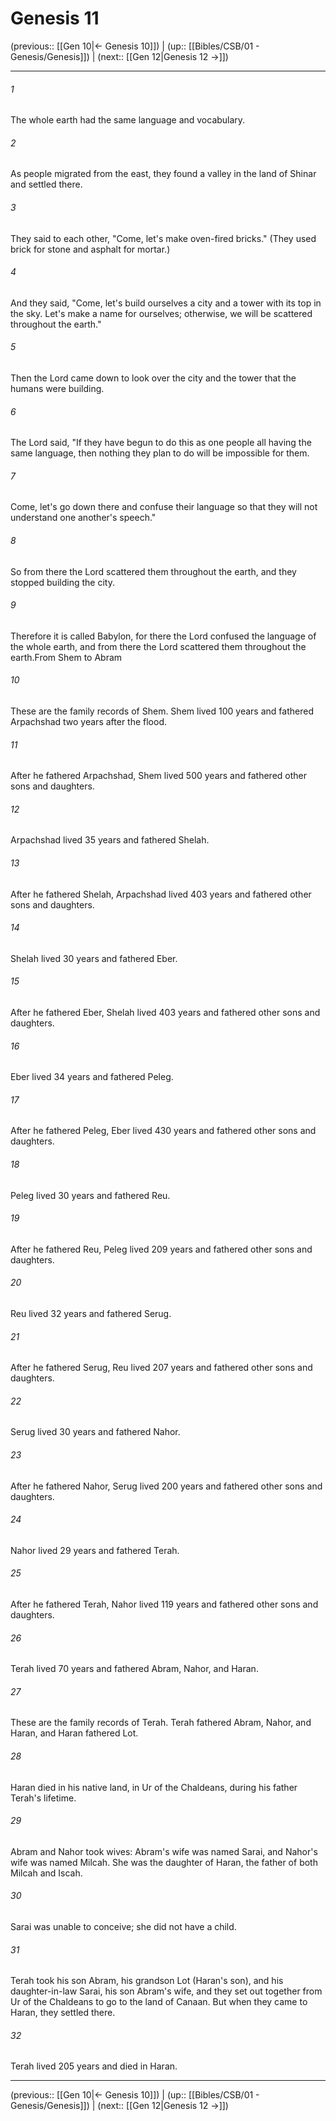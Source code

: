 # Genesis 11

(previous:: [[Gen 10|← Genesis 10]]) | (up:: [[Bibles/CSB/01 - Genesis/Genesis]]) | (next:: [[Gen 12|Genesis 12 →]])

***


###### 1 
The whole earth had the same language and vocabulary. 

###### 2 
As people migrated from the east, they found a valley in the land of Shinar and settled there. 

###### 3 
They said to each other, "Come, let's make oven-fired bricks." (They used brick for stone and asphalt for mortar.) 

###### 4 
And they said, "Come, let's build ourselves a city and a tower with its top in the sky. Let's make a name for ourselves; otherwise, we will be scattered throughout the earth." 

###### 5 
Then the Lord came down to look over the city and the tower that the humans were building. 

###### 6 
The Lord said, "If they have begun to do this as one people all having the same language, then nothing they plan to do will be impossible for them. 

###### 7 
Come, let's go down there and confuse their language so that they will not understand one another's speech." 

###### 8 
So from there the Lord scattered them throughout the earth, and they stopped building the city. 

###### 9 
Therefore it is called Babylon, for there the Lord confused the language of the whole earth, and from there the Lord scattered them throughout the earth.From Shem to Abram 

###### 10 
These are the family records of Shem. Shem lived 100 years and fathered Arpachshad two years after the flood. 

###### 11 
After he fathered Arpachshad, Shem lived 500 years and fathered other sons and daughters. 

###### 12 
Arpachshad lived 35 years and fathered Shelah. 

###### 13 
After he fathered Shelah, Arpachshad lived 403 years and fathered other sons and daughters. 

###### 14 
Shelah lived 30 years and fathered Eber. 

###### 15 
After he fathered Eber, Shelah lived 403 years and fathered other sons and daughters. 

###### 16 
Eber lived 34 years and fathered Peleg. 

###### 17 
After he fathered Peleg, Eber lived 430 years and fathered other sons and daughters. 

###### 18 
Peleg lived 30 years and fathered Reu. 

###### 19 
After he fathered Reu, Peleg lived 209 years and fathered other sons and daughters. 

###### 20 
Reu lived 32 years and fathered Serug. 

###### 21 
After he fathered Serug, Reu lived 207 years and fathered other sons and daughters. 

###### 22 
Serug lived 30 years and fathered Nahor. 

###### 23 
After he fathered Nahor, Serug lived 200 years and fathered other sons and daughters. 

###### 24 
Nahor lived 29 years and fathered Terah. 

###### 25 
After he fathered Terah, Nahor lived 119 years and fathered other sons and daughters. 

###### 26 
Terah lived 70 years and fathered Abram, Nahor, and Haran. 

###### 27 
These are the family records of Terah. Terah fathered Abram, Nahor, and Haran, and Haran fathered Lot. 

###### 28 
Haran died in his native land, in Ur of the Chaldeans, during his father Terah's lifetime. 

###### 29 
Abram and Nahor took wives: Abram's wife was named Sarai, and Nahor's wife was named Milcah. She was the daughter of Haran, the father of both Milcah and Iscah. 

###### 30 
Sarai was unable to conceive; she did not have a child. 

###### 31 
Terah took his son Abram, his grandson Lot (Haran's son), and his daughter-in-law Sarai, his son Abram's wife, and they set out together from Ur of the Chaldeans to go to the land of Canaan. But when they came to Haran, they settled there. 

###### 32 
Terah lived 205 years and died in Haran.

***

(previous:: [[Gen 10|← Genesis 10]]) | (up:: [[Bibles/CSB/01 - Genesis/Genesis]]) | (next:: [[Gen 12|Genesis 12 →]])
